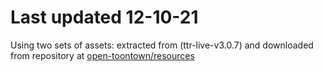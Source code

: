 # Last updated 12-10-21
 Using two sets of assets: extracted from (ttr-live-v3.0.7) and downloaded from repository at [open-toontown/resources](https://github.com/open-toontown/resources)  
